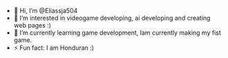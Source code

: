 - 👋 Hi, I’m @Eliassja504
- 👀 I’m interested in videogame developing, ai developing and creating web pages :)
- 🌱 I’m currently learning game development, Iam currently making my fist game.
- ⚡ Fun fact: I am Honduran :)

<!---
Eliassja504/Eliassja504 is a ✨ special ✨ repository because its `README.md` (this file) appears on your GitHub profile.
You can click the Preview link to take a look at your changes.
--->
